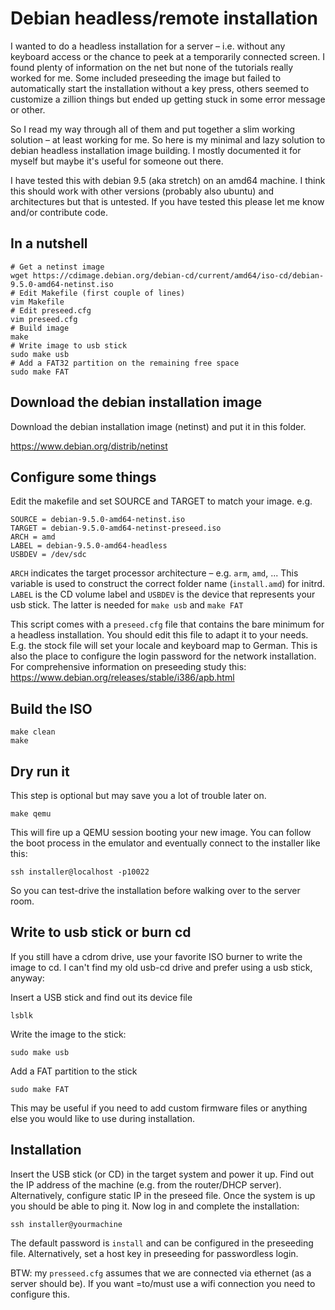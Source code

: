 # Debian headless/remote installation

I wanted to do a headless installation for a server – i.e. without any keyboard
access or the chance to peek at a temporarily connected screen. I found plenty
of information on the net but none of the tutorials really worked for me. Some
included preseeding the image but failed to automatically start the
installation without a key press, others seemed to customize a zillion things
but ended up getting stuck in some error message or other.

So I read my way through all of them and put together a slim working solution –
at least working for me. So here is my minimal and lazy solution to debian
headless installation image building.  I mostly documented it for myself but
maybe it's useful for someone out there.

I have tested this with debian 9.5 (aka stretch) on an amd64 machine. I think
this should work with other versions (probably also ubuntu) and architectures
but that is untested. If you have tested this please let me know and/or
contribute code.

## In a nutshell

    # Get a netinst image 
    wget https://cdimage.debian.org/debian-cd/current/amd64/iso-cd/debian-9.5.0-amd64-netinst.iso
    # Edit Makefile (first couple of lines)
    vim Makefile
    # Edit preseed.cfg
    vim preseed.cfg
    # Build image
    make
    # Write image to usb stick
    sudo make usb
    # Add a FAT32 partition on the remaining free space
    sudo make FAT


## Download the debian installation image

Download the debian installation image (netinst) and put it in this folder.

https://www.debian.org/distrib/netinst


## Configure some things

Edit the makefile and set SOURCE and TARGET to match your image. e.g.

    SOURCE = debian-9.5.0-amd64-netinst.iso
    TARGET = debian-9.5.0-amd64-netinst-preseed.iso
    ARCH = amd
    LABEL = debian-9.5.0-amd64-headless
    USBDEV = /dev/sdc

`ARCH` indicates the target processor architecture – e.g. `arm`, `amd`, ...
This variable is used to construct the correct folder name (`install.amd`) for
initrd. `LABEL` is the CD volume label and `USBDEV` is the device that
represents your usb stick. The latter is needed for `make usb` and `make FAT`

This script comes with a `preseed.cfg` file that contains the bare minimum for
a headless installation. You should edit this file to adapt it to your needs.
E.g. the stock file will set your locale and keyboard map to German. This is
also the place to configure the login password for the network installation. For
comprehensive information on preseeding study this:
https://www.debian.org/releases/stable/i386/apb.html


## Build the ISO

    make clean
    make

## Dry run it

This step is optional but may save you a lot of trouble later on.

    make qemu

This will fire up a QEMU session booting your new image. You can follow the
boot process in the emulator and eventually connect to the installer like this:

    ssh installer@localhost -p10022

So you can test-drive the installation before walking over to the server room.


## Write to usb stick or burn cd

If you still have a cdrom drive, use your favorite ISO burner to write the
image to cd. I can't find my old usb-cd drive and prefer using a usb stick,
anyway:

Insert a USB stick and find out its device file

    lsblk

Write the image to the stick:

    sudo make usb

Add a FAT partition to the stick

    sudo make FAT

This may be useful if you need to add custom firmware files or anything else
you would like to use during installation.


## Installation

Insert the USB stick (or CD) in the target system and power it up. Find out the
IP address of the machine (e.g. from the router/DHCP server). Alternatively,
configure static IP in the preseed file. Once the system is up you should be
able to ping it. Now log in and complete the installation:

    ssh installer@yourmachine

The default password is `install` and can be configured in the preseeding file.
Alternatively, set a host key in preseeding for passwordless login.

BTW: my `presseed.cfg` assumes that we are connected via ethernet (as a server
should be). If you want =to/must use a wifi connection you need to configure
this. 
